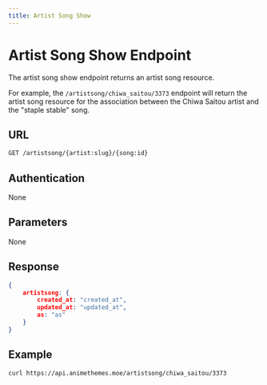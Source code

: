 ```yaml
---
title: Artist Song Show
---
```


# Artist Song Show Endpoint

The artist song show endpoint returns an artist song resource.

For example, the `/artistsong/chiwa_saitou/3373` endpoint will return the artist song resource for the association between the Chiwa Saitou artist and the "staple stable" song.

## URL

```sh
GET /artistsong/{artist:slug}/{song:id}
```

## Authentication

None

## Parameters

None

## Response

```json
{
    artistsong: {
        created_at: "created_at",
        updated_at: "updated_at",
        as: "as"
    }
}
```

## Example

```bash
curl https://api.animethemes.moe/artistsong/chiwa_saitou/3373
```
